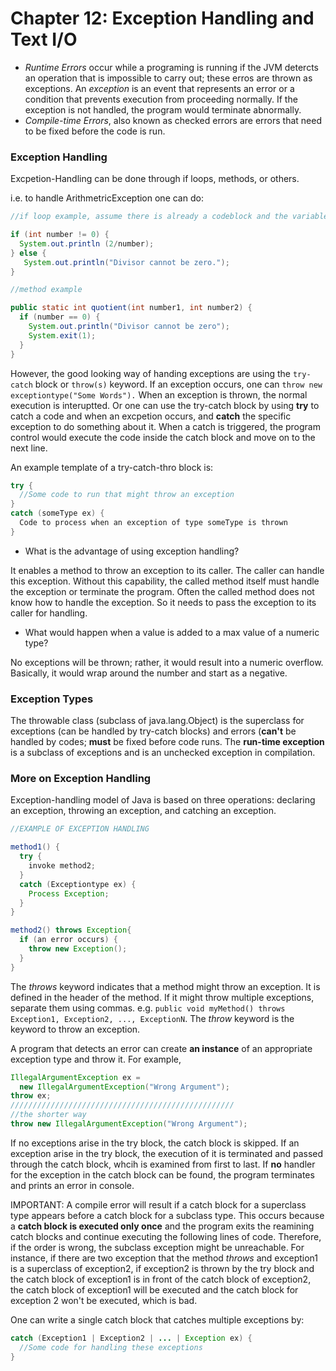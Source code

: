 # Chapter 12: Exception Handling and Text I/O 

- *Runtime Errors* occur while a programing is running if the JVM detercts an operation that is impossible to carry out; these erros are thrown as exceptions. An *exception* is an event that represents an error or a condition that prevents execution from proceeding normally. If the exception is not handled, the program would terminate abnormally.
- *Compile-time Errors*, also known as checked errors are errors that need to be fixed before the code is run. 

### Exception Handling
Excpetion-Handling can be done through if loops, methods, or others.

i.e. to handle ArithmetricException one can do: 

```java
//if loop example, assume there is already a codeblock and the variable number is defined already

if (int number != 0) {
  System.out.println (2/number); 
} else { 
   System.out.println("Divisor cannot be zero.");
}

//method example 

public static int quotient(int number1, int number2) {
  if (number == 0) {
    System.out.println("Divisor cannot be zero");
    System.exit(1);
  }
}
```

However, the good looking way of handing exceptions are using the `try-catch` block or `throw(s)` keyword. If an exception occurs, one can `throw new exceptiontype("Some Words").` When an exception is thrown, the normal execution is interuptted. Or one can use the try-catch block by using **try** to catch a code and when an excpetion occurs, and **catch** the specific exception to do something about it. When a catch is triggered, the program control would execute the code inside the catch block and move on to the next line. 

An example template of a try-catch-thro block is: 
```java
try {
  //Some code to run that might throw an exception 
}
catch (someType ex) { 
  Code to process when an exception of type someType is thrown 
}
```
- What is the advantage of using exception handling? 

 It enables a method to throw an exception to its caller. The caller can handle this exception. Without this capability, the called method itself must handle the exception or terminate the program. Often the called method does not know how to handle the exception. So it needs to pass the exception to its caller for handling.
 
 - What would happen when a value is added to a max value of a numeric type?
 
 No exceptions will be thrown; rather, it would result into a numeric overflow. Basically, it would wrap around the number and start as a negative. 
 
 
### Exception Types 

The throwable class (subclass of java.lang.Object) is the superclass for exceptions (can be handled by try-catch blocks) and errors (**can't** be handled by codes; **must** be fixed before code runs. The **run-time exception** is a subclass of exceptions and is an unchecked exception in compilation. 

### More on Exception Handling 

Exception-handling model of Java is based on three operations: declaring an exception, throwing an exception, and catching an exception. 

```java 
//EXAMPLE OF EXCEPTION HANDLING 

method1() {
  try {
    invoke method2; 
  }
  catch (Exceptiontype ex) {
    Process Exception; 
  }
}

method2() throws Exception{ 
  if (an error occurs) { 
    throw new Exception();
  }
}
```

The *throws* keyword indicates that a method might throw an exception. It is defined in the header of the method. If it might throw multiple exceptions, separate them using commas. e.g. `public void myMethod() throws Exception1, Exception2, ..., ExceptionN`. The *throw* keyword is the keyword to throw an exception. 

A program that detects an error can create **an instance** of an appropriate exception type and throw it. 
For example, 

```java
IllegalArgumentException ex = 
  new IllegalArgumentException("Wrong Argument"); 
throw ex; 
//////////////////////////////////////////////////
//the shorter way 
throw new IllegalArgumentException("Wrong Argument");  
```
If no exceptions arise in the try block, the catch block is skipped. If an exception arise in the try block, the execution of it is terminated and passed through the catch block, whcih is examined from first to last. If **no** handler for the exception in the catch block can be found, the program terminates and prints an error in console. 

IMPORTANT: A compile error will result if a catch block for a superclass type appears before a catch block for a subclass type. This occurs because a **catch block is executed only once** and the program exits the reamining catch blocks and continue executing the following lines of code. Therefore, if the order is wrong, the subclass exception might be unreachable. For instance, if there are two exception that the method *throws* and exception1 is a superclass of exception2, if exception2 is thrown by the try block and the catch block of exception1 is in front of the catch block of exception2, the catch block of exception1 will be executed and the catch block for exception 2 won't be executed, which is bad. 

One can write a single catch block that catches multiple exceptions by: 
```java
catch (Exception1 | Exception2 | ... | Exception ex) { 
  //Some code for handling these exceptions
}
